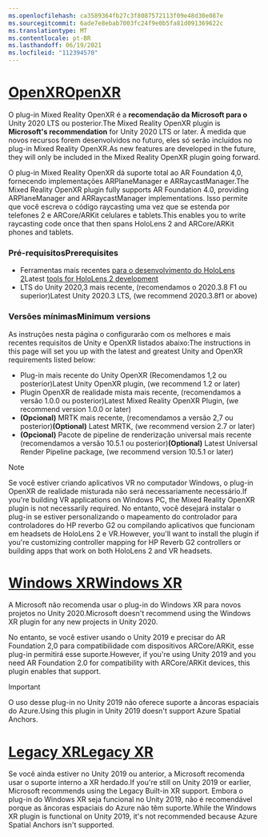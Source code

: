 ```yaml
---
ms.openlocfilehash: ca3589364fb27c3f8087572113f09e48d30e087e
ms.sourcegitcommit: 6ade7e8ebab7003fc24f9e0b5fa81d091369622c
ms.translationtype: MT
ms.contentlocale: pt-BR
ms.lasthandoff: 06/19/2021
ms.locfileid: "112394570"
---
```

# <a name="openxr"></a>[<span data-ttu-id="149d3-101">OpenXR</span><span class="sxs-lookup"><span data-stu-id="149d3-101">OpenXR</span></span>](#tab/openxr)

<span data-ttu-id="149d3-102">O plug-in Mixed Reality OpenXR é a **recomendação da Microsoft para o** Unity 2020 LTS ou posterior.</span><span class="sxs-lookup"><span data-stu-id="149d3-102">The Mixed Reality OpenXR plugin is **Microsoft's recommendation** for Unity 2020 LTS or later.</span></span> <span data-ttu-id="149d3-103">À medida que novos recursos forem desenvolvidos no futuro, eles só serão incluídos no plug-in Mixed Reality OpenXR.</span><span class="sxs-lookup"><span data-stu-id="149d3-103">As new features are developed in the future, they will only be included in the Mixed Reality OpenXR plugin going forward.</span></span>

<span data-ttu-id="149d3-104">O plug-in Mixed Reality OpenXR dá suporte total ao AR Foundation 4,0, fornecendo implementações ARPlaneManager e ARRaycastManager.</span><span class="sxs-lookup"><span data-stu-id="149d3-104">The Mixed Reality OpenXR plugin fully supports AR Foundation 4.0, providing ARPlaneManager and ARRaycastManager implementations.</span></span> <span data-ttu-id="149d3-105">Isso permite que você escreva o código raycasting uma vez que se estenda por telefones 2 e ARCore/ARKit celulares e tablets.</span><span class="sxs-lookup"><span data-stu-id="149d3-105">This enables you to write raycasting code once that then spans HoloLens 2 and ARCore/ARKit phones and tablets.</span></span>

### <a name="prerequisites"></a><span data-ttu-id="149d3-106">Pré-requisitos</span><span class="sxs-lookup"><span data-stu-id="149d3-106">Prerequisites</span></span> 

* <span data-ttu-id="149d3-107">Ferramentas mais recentes [para o desenvolvimento do HoloLens 2](/windows/mixed-reality/develop/install-the-tools?tabs=unity#installation-checklist)</span><span class="sxs-lookup"><span data-stu-id="149d3-107">Latest [tools for HoloLens 2 development](/windows/mixed-reality/develop/install-the-tools?tabs=unity#installation-checklist)</span></span>
* <span data-ttu-id="149d3-108">LTS do Unity 2020,3 mais recente, (recomendamos o 2020.3.8 F1 ou superior)</span><span class="sxs-lookup"><span data-stu-id="149d3-108">Latest Unity 2020.3 LTS, (we recommend 2020.3.8f1 or above)</span></span>

### <a name="minimum-versions"></a><span data-ttu-id="149d3-109">Versões mínimas</span><span class="sxs-lookup"><span data-stu-id="149d3-109">Minimum versions</span></span>

<span data-ttu-id="149d3-110">As instruções nesta página o configurarão com os melhores e mais recentes requisitos de Unity e OpenXR listados abaixo:</span><span class="sxs-lookup"><span data-stu-id="149d3-110">The instructions in this page will set you up with the latest and greatest Unity and OpenXR requirements listed below:</span></span>

* <span data-ttu-id="149d3-111">Plug-in mais recente do Unity OpenXR (Recomendamos 1,2 ou posterior)</span><span class="sxs-lookup"><span data-stu-id="149d3-111">Latest Unity OpenXR plugin, (we recommend 1.2 or later)</span></span>
* <span data-ttu-id="149d3-112">Plugin OpenXR de realidade mista mais recente, (recomendamos a versão 1.0.0 ou posterior)</span><span class="sxs-lookup"><span data-stu-id="149d3-112">Latest Mixed Reality OpenXR Plugin, (we recommend version 1.0.0 or later)</span></span>
* <span data-ttu-id="149d3-113">**(Opcional)** MRTK mais recente, (recomendamos a versão 2,7 ou posterior)</span><span class="sxs-lookup"><span data-stu-id="149d3-113">**(Optional)** Latest MRTK, (we recommend version 2.7 or later)</span></span>
* <span data-ttu-id="149d3-114">**(Opcional)** Pacote de pipeline de renderização universal mais recente (recomendamos a versão 10.5.1 ou posterior)</span><span class="sxs-lookup"><span data-stu-id="149d3-114">**(Optional)** Latest Universal Render Pipeline package, (we recommend version 10.5.1 or later)</span></span>

<!-- ![Screenshot of the open xr unity basic sample running on a HoloLens](../../images/openxr-example.png) -->

> [!NOTE]
> <span data-ttu-id="149d3-115">Se você estiver criando aplicativos VR no computador Windows, o plug-in OpenXR de realidade misturada não será necessariamente necessário.</span><span class="sxs-lookup"><span data-stu-id="149d3-115">If you're building VR applications on Windows PC, the Mixed Reality OpenXR plugin is not necessarily required.</span></span> <span data-ttu-id="149d3-116">No entanto, você desejará instalar o plug-in se estiver personalizando o mapeamento do controlador para controladores do HP reverbo G2 ou compilando aplicativos que funcionam em headsets de HoloLens 2 e VR.</span><span class="sxs-lookup"><span data-stu-id="149d3-116">However, you'll want to install the plugin if you're customizing controller mapping for HP Reverb G2 controllers or building apps that work on both HoloLens 2 and VR headsets.</span></span>

# <a name="windows-xr"></a>[<span data-ttu-id="149d3-117">Windows XR</span><span class="sxs-lookup"><span data-stu-id="149d3-117">Windows XR</span></span>](#tab/windowsxr)

<span data-ttu-id="149d3-118">A Microsoft não recomenda usar o plug-in do Windows XR para novos projetos no Unity 2020.</span><span class="sxs-lookup"><span data-stu-id="149d3-118">Microsoft doesn't recommend using the Windows XR plugin for any new projects in Unity 2020.</span></span>

<span data-ttu-id="149d3-119">No entanto, se você estiver usando o Unity 2019 e precisar do AR Foundation 2,0 para compatibilidade com dispositivos ARCore/ARKit, esse plug-in permitirá esse suporte.</span><span class="sxs-lookup"><span data-stu-id="149d3-119">However, if you're using Unity 2019 and you need AR Foundation 2.0 for compatibility with ARCore/ARKit devices, this plugin enables that support.</span></span>

> [!IMPORTANT]
> <span data-ttu-id="149d3-120">O uso desse plug-in no Unity 2019 não oferece suporte a âncoras espaciais do Azure.</span><span class="sxs-lookup"><span data-stu-id="149d3-120">Using this plugin in Unity 2019 doesn't support Azure Spatial Anchors.</span></span> 

# <a name="legacy-xr"></a>[<span data-ttu-id="149d3-121">Legacy XR</span><span class="sxs-lookup"><span data-stu-id="149d3-121">Legacy XR</span></span>](#tab/legacy)

<span data-ttu-id="149d3-122">Se você ainda estiver no Unity 2019 ou anterior, a Microsoft recomenda usar o suporte interno a XR herdado.</span><span class="sxs-lookup"><span data-stu-id="149d3-122">If you're still on Unity 2019 or earlier, Microsoft recommends using the Legacy Built-in XR support.</span></span> <span data-ttu-id="149d3-123">Embora o plug-in do Windows XR seja funcional no Unity 2019, não é recomendável porque as âncoras espaciais do Azure não têm suporte.</span><span class="sxs-lookup"><span data-stu-id="149d3-123">While the Windows XR plugin is functional on Unity 2019, it's not recommended because Azure Spatial Anchors isn't supported.</span></span>